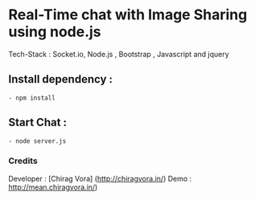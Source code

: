 Real-Time chat with Image Sharing using node.js
===

Tech-Stack : Socket.io, Node.js , Bootstrap , Javascript and jquery 

## Install dependency :

	- npm install

## Start Chat :

	- node server.js

### Credits

Developer : [Chirag Vora] (http://chiragvora.in/)
Demo : http://mean.chiragvora.in/)
 